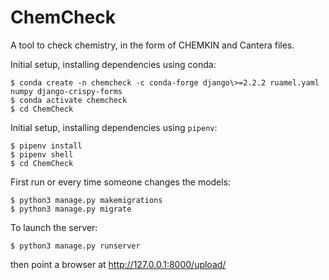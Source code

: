 # ChemCheck

A tool to check chemistry, in the form of CHEMKIN and Cantera files.

Initial setup, installing dependencies using conda:

    $ conda create -n chemcheck -c conda-forge django\>=2.2.2 ruamel.yaml numpy django-crispy-forms
    $ conda activate chemcheck
    $ cd ChemCheck

Initial setup, installing dependencies using `pipenv`:

    $ pipenv install
    $ pipenv shell
    $ cd ChemCheck

First run or every time someone changes the models:

    $ python3 manage.py makemigrations
    $ python3 manage.py migrate

To launch the server:

    $ python3 manage.py runserver

then point a browser at http://127.0.0.1:8000/upload/
